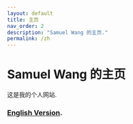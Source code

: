 ```yaml
---
layout: default
title: 主页
nav_order: 2
description: "Samuel Wang 的主页."
permalink: /zh
---
```


# Samuel Wang 的主页

这是我的个人网站.

### [English Version](/).